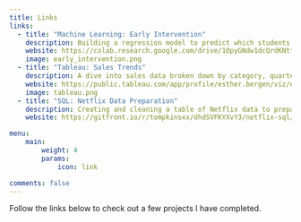 ```yaml
---
title: Links
links:
  - title: "Machine Learning: Early Intervention"
    description: Building a regression model to predict which students would benefit from early educational intervention. Includes data exploration, data preparation, correlation, pipelines, transformers, model evaluation, and final interpretations for stakeholders. 
    website: https://colab.research.google.com/drive/1OpyGNdw1dcQrdKNtt_DkFRhW0I61HQaF?usp=sharing%2F
    image: early_intervention.png
  - title: "Tableau: Sales Trends"
    description: A dive into sales data broken down by category, quarter, region, etc. Includes various chart types, a dashboard, and a Tableau story with insidghts and suggestions. 
    website: https://public.tableau.com/app/profile/esther.bergen/viz/ebergen_sales/DashboardEstherBergen
    image: tableau.png
  - title: "SQL: Netflix Data Preparation"
    description: Creating and cleaning a table of Netflix data to prepare it for analysis using SQL. Includes handling nulls, fixing consistency errors, and reworking columns to make them more helpful for analytical purposes. 
    website: https://gitfront.io/r/tompkinsxx/dhdSVFKYXvY3/netflix-sql/

menu:
    main: 
        weight: 4
        params:
            icon: link

comments: false
---
```


Follow the links below to check out a few projects I have completed. 